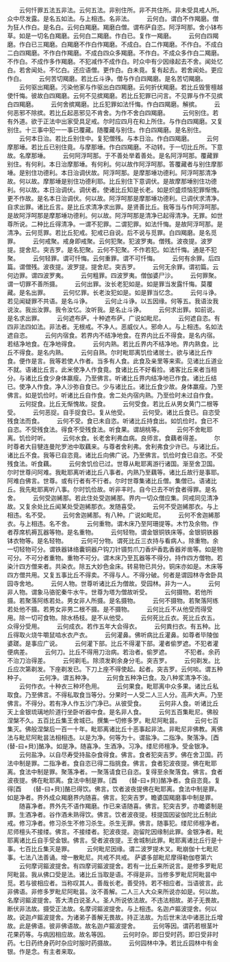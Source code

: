 <!-- { "loadSidebar": true } -->
　　云何忏罪五法五非法。云何五法。非别住所。非不共住所。非未受具戒人所。众中尽发露。是名五如法。与上相违。名非法。
　　云何白。谓白不作羯磨。僧为狂人作白。是名白。云何白羯磨。羯磨白僧。谓布萨自恣。阿浮呵那。舍小钵布草。如是一切名白羯磨。云何白二羯磨。作白已。复作一羯磨。
　　云何白四羯磨。作白已三羯磨。白羯磨不作白作羯磨。不成白。白二作羯磨。不作白。不成白二白四羯磨。不作白作羯磨。不成白四众多羯磨。不作白。不成众多作白二羯磨。不作白。不成作多作羯磨。不犯减作不成作白。时众中有少因缘起去不舍。闻处忆白。若舍闻处。不忆白。还应语僧。更作白。白未竟。复有起去。若舍闻处。更应作白。
　　云何苦切羯磨。若比丘斗诤。僧与作白四羯磨。是名苦切羯磨。
　　云何驱出羯磨。污染他家与作驱出白四羯磨。云何折伏羯磨。若比丘毁訾檀越使忏悔。彼故白四羯磨。云何不见摈羯磨。若比丘犯罪已问言。不见罪与作不见摈白四羯磨。
　　云何舍摈羯磨。比丘犯罪如法忏悔。作白四羯磨。解摈。
　　云何恶邪不除摈。若比丘起恶邪见不肯舍。为作不舍白四羯磨。
　　云何别住。若有外道。欲于正法中出家受具足戒。尔时应四月在和上所住。与作白四羯磨。又复别住。十三事中犯一一事已覆藏。随覆藏与别住。作白四羯磨。是名别住。
　　云何本日治。若比丘别住中。复犯僧残。与本日治。作白四羯磨。
　　云何摩那埵。若比丘已别住竟。与摩那埵。作白四羯磨。不动转。于一切比丘所。下意故。名摩那埵。
　　云何阿浮呵那。于不善处举着善处。是名阿浮呵那。覆藏罪别住。有何利。本日治摩那埵。有何利。何以故作阿浮呵那。答覆藏者与别住摩那埵。是别住功德利。本日治调伏故。阿浮呵那。是摩那埵功德利。阿浮呵那清净故。何以故。摩那埵是别住功德利耶。比丘别住下意调伏。是故摩那埵别住功德利。何以故。本日治调伏。调伏者。使诸比丘知是长老。如是炽盛烦恼犯罪惭愧。更不作故。是名本日治调伏。何以故。阿浮呵那是摩那埵功德利。已调伏求清净。自求出罪。诸比丘言。是比丘求清净求出罪。是贤善比丘。我等当与作阿浮呵那。是故阿浮呵那是摩那埵功德利。何以故。阿浮呵那是清净已起得清净。无罪。如世尊所说。二种比丘得清净。一谓不犯罪。二谓犯罪。如法忏悔。是故阿浮呵那。是清净。云何觅罪。若比丘犯戒。犯戒已自说。后不说与觅罪。白四羯磨。是名觅罪。
　　云何戒聚。戒身即戒聚。云何犯聚。犯波罗夷。僧残。波夜提。波罗提。提舍尼。突吉罗。是名犯聚。云何不犯聚。不作若犯。如法忏悔。通是不犯聚。
　　云何轻罪。谓可忏悔。云何重罪。谓不可忏悔。
　　云何有余罪。后四篇。谓僧残。波夜提。波罗提。提舍尼。突吉罗。
　　云何无余罪。谓初篇。云何边罪。谓四波罗夷。
　　云何粗罪。四波罗夷。僧伽婆尸沙。
　　云何罪聚。谓一切罪不善所摄。
　　云何出罪。汝长老犯如是。如是罪当发露忏悔。莫覆藏。是名出罪。
　　云何忆罪。长老汝犯如是。如是罪当忆念。
　　云何斗诤。若见闻疑罪不共语。是名斗诤。
　　云何止斗诤。以五因缘。何等五。我语汝我说汝。我出汝罪。我令汝忆。汝听我。是名止斗诤。
　　云何求出罪。如前说。是名求出罪。
　　云何遮布萨。十种遮布萨。广说如毗尼。
　　云何遮自恣。有四非法四如法。非法者。无根戒。不净人。恶威仪人。邪命人。与上相违。名如法遮自恣。
　　云何内宿食。若界内不结净地食。在界内比丘不得食。是名内宿。若结净地食。在净地得食。
　　云何内熟。若比丘界内不结净地。界内熟食。比丘不得食。是名内熟。
　　云何自熟。尔时毗耶离饥俭诸居士。欲与诸比丘作食。便作是言。我等若使人作者。当多有人食。此食及亲里等来索。见诸比丘道业不就。语诸比丘言。此米使净人作食竟。食诸比丘不好看捡。诸客比丘来者当相分。与诸比丘食少身体羸瘦。乃至佛言。听诸比丘界内结净地已作食。诸比丘结已。使净人作食。净人沙弥自食已。少与诸比丘。诸比丘食少故。身体羸瘦。乃至佛言。如是饥俭时。听诸比丘自作食。舍二处内宿内熟。乃至俭时未过自作食。
　　云何捉食。比丘无惭愧故。捉食。
　　云何受食。若比丘从男女黄门二根等受。
　　云何恶捉。自手捉食已。复从他受。
　　云何受。诸比丘食已。自恣受残食法而食。
　　云何不受。食已未自恣。听诸比丘持食出。如饥俭时。食已不自恣。不受残食法。得食不受残食法。听食果。谓胡桃等。
　　云何不舍毗耶离。饥俭时听。
　　云何水食。长老舍利弗血病。良师言。食藕者得差。
　　尔时尊者大目犍连曼陀罗池中取藕来。与尊者舍利弗。舍利弗食少许已。与诸比丘。诸比丘不食。我等已自恣竟。诸比丘向佛广说。乃至佛言。饥俭时食已自恣。不受残食法。听食藕。
　　云何舍饥俭已过。世尊从毗耶离游行诸国。渐至舍卫国。尔时世尊问阿难。我毗耶离听诸比丘八事者。内熟乃至藕等。诸比丘故行是事耶。阿难白佛言。世尊。或有行者有不行者。尔时世尊集诸比丘僧。集僧已。语诸比丘。我先毗耶离听八事。尔时饥俭故。听非丰时。自今已去不听食者得罪。是名舍。
　　云何受迦絺那。若此住处受迦絺那。界内一切众僧应集。同戒同见清净故。又复余处比丘闻某处受迦絺那衣。发随喜受。
　　云何不受迦絺那衣。与上相违。名不受。
　　云何舍迦絺那。有八种。广说如毗尼。
　　云何不舍迦絺那衣。与上相违。名不舍。
　　云何重物。谓木床乃至阿珊提等。木竹及余物。作者荐席机褥瓦器等物。是名重物。
　　云何轻物。谓金银铜铁床等。金银铜铁器钵衣物等。是名轻物。
　　云何可分物。谓死比丘三衣持与看病人。除重物。余一切轻物可分。谓铁器钵络囊铜器户钩刀针镊剪爪刀香炉香匙香器斧凿等。如是物可分。不可分者重物。重物不可分。谓木床乃至瓦器等不得分。持作四方僧物。若染汁四方僧来者。共染衣。除五大妙色金床。转易物已共分。铜床亦如是。木床等四方僧共用。又复五事比丘不得卖。不得与人。不得分破。何者是谓园林寺舍卧具园寺舍地。
　　云何人物。世尊听诸比丘为僧故。受园林。非为一人。
　　云何非人物。谓象马骆驼秦牛水牛。世尊为塔为僧故听受。
　　云何摄物。若他所摄。若聚落阿练若处。男女非人所摄。是名摄物。
　　云何不摄物。若聚落阿练若处他不摄。若男女非男二根不摄。是不摄物。
　　云何比丘不从他受而得受用。除一切可食物。除水杨枝。是不从他受。
　　云何死比丘衣。死比丘衣五。众得分受用。
　　云何成衣。若作五年大会得衣。
　　云何粪扫衣。有五种。比丘得取火烧牛嚼鼠啮水衣产衣。
　　云何灌鼻。佛听病比丘灌鼻。如尊者毕陵伽婆蹉。是事应广说。
　　云何灌下部。比丘不得灌下部。灌者偷罗遮。不犯者灌便病差。
　　云何刀。比丘不得用刀治病。若治者。偷罗遮。
　　不犯者。余药不治刀治得差。
　　云何剃毛。除须发剃余身分毛。突吉罗。
　　云何剃发。比丘应次第剃发。下座剃发已。下刀上座不得使起。起者。突吉罗。云何啖。谓五种种子。
　　云何净。谓五种净。
　　云何食五种净已食。及八种浆清净不浊。
　　云何作衣。十种衣三种坏色用。
　　云何果食。毗耶离中众多果。诸比丘私取食。乃至佛言。不得私取食当等分。分果时一人受二人三人分。高声大声。乃至佛言。不得分。若有净人作五沙门净已。从彼受食。
　　云何非人食。听诸比丘天上金银琉璃地阶道行坐卧听器中食。是名非人食。
　　云何五百集毗尼。佛般涅槃不久。五百比丘集王舍城已。撰集一切修多罗。毗尼阿毗昙。
　　云何七百集灭。佛般涅槃后一百一十年。毗耶离诸比丘十恶事起非法。非毗尼非佛教。离佛法与毗尼阿毗昙法相相违。以是为净。何等为十。谓盐净。二指净。聚落净。[酉　　(替-曰+貝)]酪净。如是净。随喜净。生酒净。习净。缕尼师檀净。受金银净。
　　云何盐净。以自尽寿受持盐杂食得食。佛言。食者犯突吉罗。佛在舍卫国。药法中制是罪。二指净者。食自恣已得二指挑食。佛言。食者犯波夜提。佛在毗耶离。食法中制是罪。聚落净者。一聚落请食已自恣。复得至余聚落食。佛言。食者波夜提。佛在毗耶离。食法中制是罪。[酉　　(替-曰+貝)]酪净者。食自恣竟。复得[酉　　(替-曰+貝)]酪已得饮。佛言。饮者波夜提佛在毗耶离。食法中制是罪。如是净者。界外成众羯磨界内随喜。佛言。犯突吉罗。瞻婆国羯磨事中制是罪。
　　随喜净者。界外先不语作羯磨。作已来语随喜。佛言。犯突吉罗。亦瞻婆制是罪。生酒净者。谷作酒未熟得饮。佛言。饮者波夜提。枝提国因娑伽陀比丘制此戒。修习净者。修习杀生不修习杀生。杀生无罪。佛言。随事犯。缕尼师檀净者。尼师檀头不接缕。佛言。不接缕者。犯波夜提。迦留陀因缘制此罪。金银净者。毗耶离诸比丘自手受金银。佛言。受者波夜提。王舍城制此罪。毗耶离诸比丘行是十事。七百比丘集灭是罪。
　　云何毗尼因缘。谓二波罗提木叉。毗崩伽十七毗尼事。七法八法善诵。增一散毗尼。共戒不共戒。
萨婆多部毗尼摩得勒伽卷第六
　　云何摩诃鏂波提舍。有四摩诃鏂波提舍。若有一比丘来所说言。是修多罗毗尼阿毗昙。我从佛口受是法。诸比丘当取是语。不得是非。当修多罗毗尼阿毗昙中觅。若与彼相应者。当称叹其人。善哉长老。善受持。若不相应者。当语彼言。此非佛语。非修多罗毗尼阿毗昙。汝不善解。二人三人大众来所说亦如是。何以故。名摩诃鏂波提舍。答大清白说圣人。圣人所说依法故。不违法相故。弟子无畏故。断伏非法故。摄受正法故。名摩诃鏂波提舍。与上相违。名迦卢鏂波提舍。何以故。说迦卢鏂波提舍。为诸弟子善解无畏故。持正法故。为后世末法中诸恶比丘增故。此是佛语。彼非佛语故。故名迦卢鏂波提舍。
　　云何等因。谓药若根茎叶花果药等。与病因相应故。故名等因。
　　云何时杂。即日受时药。即日受非时药。七日药终身药时杂应时服时药摄故。
　　云何园林中净。若比丘园林中有金银。作是念。有主者来取。
